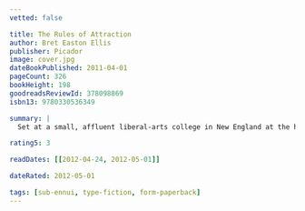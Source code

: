 ```yaml
---
vetted: false

title: The Rules of Attraction
author: Bret Easton Ellis
publisher: Picador
image: cover.jpg
dateBookPublished: 2011-04-01
pageCount: 326
bookHeight: 198
goodreadsReviewId: 378098869
isbn13: 9780330536349

summary: |
  Set at a small, affluent liberal-arts college in New England at the height of the Reagan 80s, The Rules of Attraction is a startlingly funny, kaleidoscopic novel about three students with no plans for the future--or even the present--who become entangled in a curious romantic triangle. Bret Easton Ellis trains his incisive gaze on the kids at self-consciously bohemian Camden College and treats their sexual posturings and agonies with a mixture of acrid hilarity and compassion while exposing the moral vacuum at the center of their lives. Lauren changes boyfriends every time she changes majors and still pines for Victor who split for Europe months ago and she might or might not be writing anonymous love letter to ambivalent, hard-drinking Sean, a hopeless romantic who only has eyes for Lauren, even if he ends up in bed with half the campus, and Paul, Lauren's ex, forthrightly bisexual and whose passion masks a shrewd pragmatism. They waste time getting wasted, race from Thirsty Thursday Happy Hours to Dressed To Get Screwed parties to drinks at The Edge of the World or The Graveyard. The Rules of Attraction is a poignant, hilarious take on the death of romance.

rating5: 3

readDates: [[2012-04-24, 2012-05-01]]

dateRated: 2012-05-01

tags: [sub-ennui, type-fiction, form-paperback]
---
```

